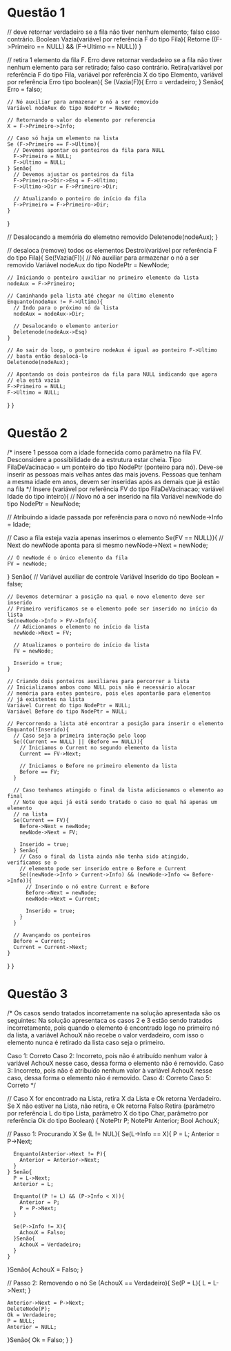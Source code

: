 # Questão 1

// deve retornar verdadeiro se a fila não tiver nenhum elemento; falso caso contrário.
Boolean Vazia(variável por referência F do tipo Fila){
  Retorne ((F->Primeiro == NULL) && (F->Ultimo == NULL))
}

// retira 1 elemento da fila F. Erro deve retornar verdadeiro se a fila não tiver nenhum elemento para ser retirado; falso caso contrário.
Retira(variável por referência F do tipo Fila, variável por referência X do tipo Elemento, variável por referência Erro tipo boolean){
  Se (Vazia(F)){
    Erro = verdadeiro;
  } Senão{
    Erro = falso;

    // Nó auxiliar para armazenar o nó a ser removido
    Variável nodeAux do tipo NodePtr = NewNode;

    // Retornando o valor do elemento por referencia
    X = F->Primeiro->Info;

    // Caso só haja um elemento na lista
    Se (F->Primeiro == F->Ultimo){
      // Devemos apontar os ponteiros da fila para NULL
      F->Primeiro = NULL;
      F->Ultimo = NULL;
    } Senão{
      // Devemos ajustar os ponteiros da fila
      F->Primeiro->Dir->Esq = F->Ultimo;
      F->Ultimo->Dir = F->Primeiro->Dir;

      // Atualizando o ponteiro do início da fila
      F->Primeiro = F->Primeiro->Dir;
    }
  }

  // Desalocando a memória do elemetno removido
  Deletenode(nodeAux);
}

// desaloca (remove) todos os elementos
Destroi(variável por referência F do tipo Fila){
  Se(!Vazia(F)){
    // Nó auxiliar para armazenar o nó a ser removido
    Variável nodeAux do tipo NodePtr = NewNode;

    // Iniciando o ponteiro auxiliar no primeiro elemento da lista
    nodeAux = F->Primeiro;

    // Caminhando pela lista até chegar no último elemento
    Enquanto(nodeAux != F->Ultimo){
      // Indo para o próximo nó da lista
      nodeAux = nodeAux->Dir;

      // Desalocando o elemento anterior
      Deletenode(nodeAux->Esq)
    }

    // Ao sair do loop, o ponteiro nodeAux é igual ao ponteiro F->Ultimo
    // basta então desalocá-lo
    Deletenode(nodeAux);

    // Apontando os dois ponteiros da fila para NULL indicando que agora
    // ela está vazia
    F->Primeiro = NULL;
    F->Ultimo = NULL;
  }
}

# Questão 2

/* insere 1 pessoa com a idade fornecida como parâmetro na fila FV. Desconsidere a possibilidade de a estrutura estar cheia. Tipo
FilaDeVacinacao = um ponteiro do tipo NodePtr (ponteiro para nó). Deve-se inserir as pessoas mais velhas antes das mais jovens.
Pessoas que tenham a mesma idade em anos, devem ser inseridas após as demais que já estão na fila */
Insere (variável por referência FV do tipo FilaDeVacinacao; variável Idade do tipo inteiro){
  // Novo nó a ser inserido na fila
  Variável newNode do tipo NodePtr = NewNode;

  // Atribuindo a idade passada por referência para o novo nó
  newNode->Info = Idade;

  // Caso a fila esteja vazia apenas inserimos o elemento
  Se(FV == NULL)}{
    // Next do newNode aponta para si mesmo
    newNode->Next = newNode;

    // O newNode é o único elemento da fila
    FV = newNode;
  } Senão{
    // Variável auxiliar de controle
    Variável Inserido do tipo Boolean = false;

    // Devemos determinar a posição na qual o novo elemento deve ser inserido
    // Primeiro verificamos se o elemento pode ser inserido no início da lista
    Se(newNode->Info > FV->Info){
      // Adicionamos o elemento no início da lista
      newNode->Next = FV;

      // Atualizamos o ponteiro do início da lista
      FV = newNode;

      Inserido = true;
    }

    // Criando dois ponteiros auxiliares para percorrer a lista
    // Inicializamos ambos como NULL pois não é necessário alocar
    // memória para estes ponteiro, pois eles apontarão para elementos
    // já existentes na lista
    Variável Current do tipo NodePtr = NULL;
    Variável Before do tipo NodePtr = NULL;

    // Percorrendo a lista até encontrar a posição para inserir o elemento
    Enquanto(!Inserido){
      // Caso seja a primeira interação pelo loop
      Se((Current == NULL) || (Before == NULL)){
        // Iniciamos o Current no segundo elemento da lista
        Current == FV->Next;

        // Iniciamos o Before no primeiro elemento da lista
        Before == FV;
      }

      // Caso tenhamos atingido o final da lista adicionamos o elemento ao final
      // Note que aqui já está sendo tratado o caso no qual há apenas um elemento
      // na lista
      Se(Current == FV){
        Before->Next = newNode;
        newNode->Next = FV;

        Inserido = true;
      } Senão{
        // Caso o final da lista ainda não tenha sido atingido, verificamos se o
        // elemento pode ser inserido entre o Before e Current
        Se((newNode->Info > Current->Info) && (newNode->Info <= Before->Info)){
          // Inserindo o nó entre Current e Before
          Before->Next = newNode;
          newNode->Next = Current;

          Inserido = true;
        }
      }

      // Avançando os ponteiros
      Before = Current;
      Current = Current->Next;
    }
  }
}


# Questão 3
/*
Os casos sendo tratados incorretamente na solução apresentada são os seguintes:
Na solução apresentaca os casos 2 e 3 estão sendo tratados incorretamente, pois quando o elemento é encontrado logo no primeiro nó da lista, a variável AchouX não recebe o valor verdadeiro, com isso o elemento nunca é retirado da lista caso seja o primeiro.

Caso 1: Correto
Caso 2: Incorreto, pois não é atribuído nenhum valor à variável AchouX nesse caso, dessa forma o elemento não é removido.
Caso 3: Incorreto, pois não é atribuído nenhum valor à variável AchouX nesse caso, dessa forma o elemento não é removido.
Caso 4: Correto
Caso 5: Correto
*/

// Caso X for encontrado na Lista, retira X da Lista e Ok retorna Verdadeiro. Se X não estiver na Lista, não retira, e Ok retorna Falso
Retira (parâmetro por referência L do tipo Lista, parâmetro X do tipo Char, parâmetro por referência Ok do tipo Boolean) {
  NotePtr P;
  NotePtr Anterior;
  Bool AchouX;

  // Passo 1: Procurando X
  Se (L != NUL){
    Se(L->Info == X){
      P = L;
      Anterior = P->Next;

      Enquanto(Anterior->Next != P){
        Anterior = Anterior->Next;
      }
    } Senão{
      P = L->Next;
      Anterior = L;

      Enquanto((P != L) && (P->Info < X)){
        Anterior = P;
        P = P->Next;
      }

      Se(P->Info != X){
        AchouX = Falso;
      }Senão{
        AchouX = Verdadeiro;
      }
    }
  }Senão{
    AchouX = Falso;
  }

  // Passo 2: Removendo o nó
  Se (AchouX == Verdadeiro){
    Se(P = L){
      L = L->Next;
    }

    Anterior->Next = P->Next;
    DeleteNode(P);
    Ok = Verdadeiro;
    P = NULL;
    Anterior = NULL;
  }Senão{
    Ok = Falso;
  }
}

